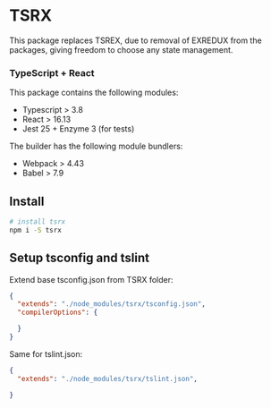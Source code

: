 # TSRX

This package replaces TSREX, due to removal of EXREDUX from the packages, giving freedom to choose any state management.

### <b>T</b>ype<b>S</b>cript + <b>React</b>

This package contains the following modules:

- Typescript > 3.8
- React > 16.13
- Jest 25 + Enzyme 3 (for tests)

The builder has the following module bundlers:

- Webpack > 4.43
- Babel > 7.9

## Install

```bash
# install tsrx
npm i -S tsrx
```

## Setup tsconfig and tslint

Extend base tsconfig.json from TSRX folder:

```json
{
  "extends": "./node_modules/tsrx/tsconfig.json",
  "compilerOptions": {

  }
}
```

Same for tslint.json:

```json
{
  "extends": "./node_modules/tsrx/tslint.json",

}
```
